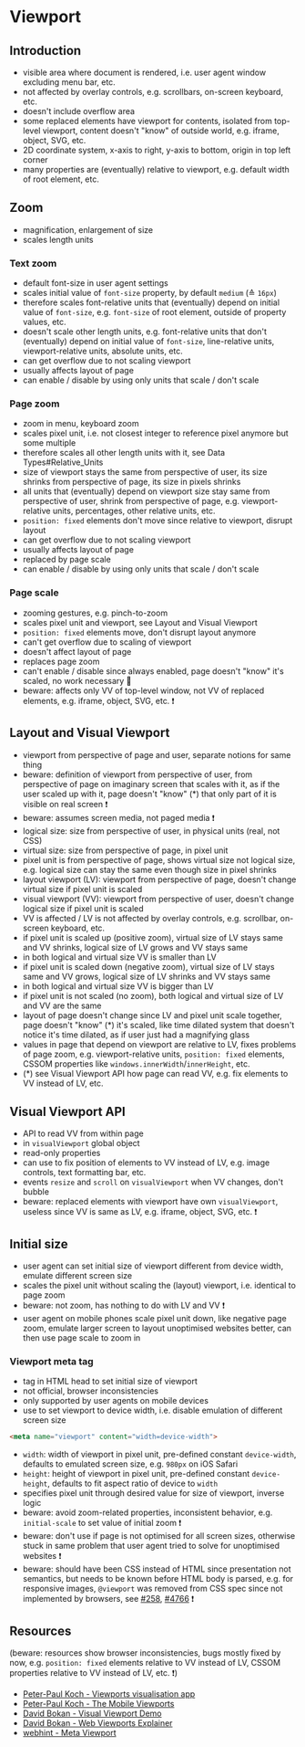 # Viewport



## Introduction

- visible area where document is rendered, i.e. user agent window excluding menu bar, etc.
- not affected by overlay controls, e.g. scrollbars, on-screen keyboard, etc.
- doesn't include overflow area
- some replaced elements have viewport for contents, isolated from top-level viewport, content doesn't "know" of outside world, e.g. iframe, object, SVG, etc.
- 2D coordinate system, x-axis to right, y-axis to bottom, origin in top left corner
- many properties are (eventually) relative to viewport, e.g. default width of root element, etc.



## Zoom

- magnification, enlargement of size
- scales length units

### Text zoom

- default font-size in user agent settings
- scales initial value of `font-size` property, by default `medium` (≙ `16px`)
- therefore scales font-relative units that (eventually) depend on initial value of `font-size`, e.g. `font-size` of root element, outside of property values, etc.
- doesn't scale other length units, e.g. font-relative units that don't (eventually) depend on initial value of `font-size`, line-relative units, viewport-relative units, absolute units, etc.
- can get overflow due to not scaling viewport
- usually affects layout of page
- can enable / disable by using only units that scale / don't scale

### Page zoom

- zoom in menu, keyboard zoom
- scales pixel unit, i.e. not closest integer to reference pixel anymore but some multiple
- therefore scales all other length units with it, see Data Types#Relative_Units
- size of viewport stays the same from perspective of user, its size shrinks from perspective of page, its size in pixels shrinks
- all units that (eventually) depend on viewport size stay same from perspective of user, shrink from perspective of page, e.g. viewport-relative units, percentages, other relative units, etc.
- `position: fixed` elements don't move since relative to viewport, disrupt layout
- can get overflow due to not scaling viewport
- usually affects layout of page
- replaced by page scale
- can enable / disable by using only units that scale / don't scale

### Page scale

- zooming gestures, e.g. pinch-to-zoom
- scales pixel unit and viewport, see Layout and Visual Viewport
- `position: fixed` elements move, don't disrupt layout anymore
- can't get overflow due to scaling of viewport
- doesn't affect layout of page
- replaces page zoom
- can't enable / disable since always enabled, page doesn't "know" it's scaled, no work necessary 🎉
- beware: affects only VV of top-level window, not VV of replaced elements, e.g. iframe, object, SVG, etc. ❗️



## Layout and Visual Viewport

- viewport from perspective of page and user, separate notions for same thing
- beware: definition of viewport from perspective of user, from perspective of page on imaginary screen that scales with it, as if the user scaled up with it, page doesn't "know" (\*) that only part of it is visible on real screen ❗️
- beware: assumes screen media, not paged media ❗️
- logical size: size from perspective of user, in physical units (real, not CSS)
- virtual size: size from perspective of page, in pixel unit
- pixel unit is from perspective of page, shows virtual size not logical size, e.g. logical size can stay the same even though size in pixel shrinks
- layout viewport (LV): viewport from perspective of page, doesn't change virtual size if pixel unit is scaled
- visual viewport (VV): viewport from perspective of user, doesn't change logical size if pixel unit is scaled
- VV is affected / LV is not affected by overlay controls, e.g. scrollbar, on-screen keyboard, etc.
- if pixel unit is scaled up (positive zoom), virtual size of LV stays same and VV shrinks, logical size of LV grows and VV stays same
- in both logical and virtual size VV is smaller than LV
- if pixel unit is scaled down (negative zoom), virtual size of LV stays same and VV grows, logical size of LV shrinks and VV stays same
- in both logical and virtual size VV is bigger than LV
- if pixel unit is not scaled (no zoom), both logical and virtual size of LV and VV are the same
- layout of page doesn't change since LV and pixel unit scale together, page doesn't "know" (\*) it's scaled, like time dilated system that doesn't notice it's time dilated, as if user just had a magnifying glass
- values in page that depend on viewport are relative to LV, fixes problems of page zoom, e.g. viewport-relative units, `position: fixed` elements, CSSOM properties like `windows.innerWidth`/`innerHeight`, etc.
- (\*) see Visual Viewport API how page can read VV, e.g. fix elements to VV instead of LV, etc.



## Visual Viewport API

- API to read VV from within page
- in `visualViewport` global object
- read-only properties
- can use to fix position of elements to VV instead of LV, e.g. image controls, text formatting bar, etc.
- events `resize` and `scroll` on `visualViewport` when VV changes, don't bubble
- beware: replaced elements with viewport have own `visualViewport`, useless since VV is same as LV, e.g. iframe, object, SVG, etc. ❗️



## Initial size

- user agent can set initial size of viewport different from device width, emulate different screen size
- scales the pixel unit without scaling the (layout) viewport, i.e. identical to page zoom
- beware: not zoom, has nothing to do with LV and VV ❗️
- user agent on mobile phones scale pixel unit down, like negative page zoom, emulate larger screen to layout unoptimised websites better, can then use page scale to zoom in

### Viewport meta tag

- tag in HTML head to set initial size of viewport
- not official, browser inconsistencies
- only supported by user agents on mobile devices
- use to set viewport to device width, i.e. disable emulation of different screen size

```html
<meta name="viewport" content="width=device-width">
```

- `width`: width of viewport in pixel unit, pre-defined constant `device-width`, defaults to emulated screen size, e.g. `980px` on iOS Safari
- `height`: height of viewport in pixel unit, pre-defined constant `device-height`, defaults to fit aspect ratio of device to `width`
- specifies pixel unit through desired value for size of viewport, inverse logic
- beware: avoid zoom-related properties, inconsistent behavior, e.g. `initial-scale` to set value of initial zoom ❗️
- beware: don't use if page is not optimised for all screen sizes, otherwise stuck in same problem that user agent tried to solve for unoptimised websites ❗️
- beware: should have been CSS instead of HTML since presentation not semantics, but needs to be known before HTML body is parsed, e.g. for responsive images, `@viewport` was removed from CSS spec since not implemented by browsers, see [#258](https://github.com/w3c/csswg-drafts/issues/258), [#4766](https://github.com/w3c/csswg-drafts/issues/4766) ❗️



## Resources

(beware: resources show browser inconsistencies, bugs mostly fixed by now, e.g. `position: fixed` elements relative to VV instead of LV, CSSOM properties relative to VV instead of LV, etc. ❗️)

- [Peter-Paul Koch - Viewports visualisation app](https://www.quirksmode.org/mobile/viewports/)
- [Peter-Paul Koch - The Mobile Viewports](https://www.youtube.com/watch?v=8J6EdpXdzqc)
- [David Bokan - Visual Viewport Demo](https://bokand.github.io/viewport/)
- [David Bokan - Web Viewports Explainer](https://github.com/bokand/bokand.github.io/blob/master/web_viewports_explainer.md)
- [webhint - Meta Viewport](https://webhint.io/docs/user-guide/hints/hint-meta-viewport/)